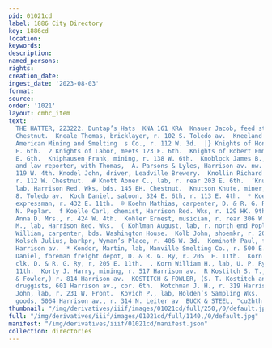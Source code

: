 ```yaml
---
pid: 01021cd
label: 1886 City Directory
key: 1886cd
location: 
keywords: 
description: 
named_persons: 
rights: 
creation_date: 
ingest_date: '2023-08-03'
format: 
source: 
order: '1021'
layout: cmhc_item
text: '                                                                                 BABCOGK
  THE HATTER, 223222. Duntap’s Hats  KNA 161 KRA  Knauer Jacob, feed stable, 206 W.
  Chestnut.  Kneale Thomas, bricklayer, r. 102 S. Toledo av.  Kneeland Henry T., bkkpr,
  American Mining and Smelting  s Co., r. 112 W. 3d.  |} Knights of Honor, meets 125
  E. 6th.  2 Knights of Labor, meets 123 E. 6th.  Knights of Robert Emmet, meets 123
  E. Gth.  Kniphausen Frank, mining, r. 138 W. 6th.  Knoblock James B., stenographer
  and law reporter, with Thomas,  A. Parsons & Lyles, Harrison av. nw. cor. 4th, r.
  119 W. 4th. Knodel John, driver, Leadville Brewery.  Knollin Richard M., laundryman,
  r. 112 W. Chestnut.  # Knott Abner C., lab, r. rear 203 E. 6th.  ‘Knudson Hans,
  lab, Harrison Red. Wks, bds. 145 EH. Chestnut.  Knutson Knute, miner, r. rear 134
  8. Toledo av.  Koch Daniel, saloon, 324 E. 6th, r. 113 E. 4th.  * Koehn, Joseph,
  expressman, r. 432 E. 11th.  ® Koehn Mathias, carpenter, D. & R. G. Ry, r. 1419
  N. Poplar.  f Koelle Carl, chemist, Harrison Red. Wks, r. 129 HK. 9th.  & Koerkiil
  Anna D. Mrs., r. 424 W. 4th.  Kohler Ernest, musician, r. rear 306 W. 4th.  . Kohler
  M., lab, Harrison Red. Wks.  ( Kohlman August, lab, r. north end Poplar.  ‘Kokott
  William, carpenter, bds. Washington House.  Kolb John, shoemkr, r. 208 S. Maple.  »
  Kolsch Julius, barkpr, Wyman’s Place, r. 406 W. 3d.  Kominoth Paul, fruits, 105
  Harrison av.  * Kondor, Martin, lab, Manville Smelting Co., r. 500 E. 15th.  Korn
  Daniel, foreman freight depot, D. & R. G. Ry, r. 205  E. 11th.  Korn George H.,
  clk, D. & R. G. Ry, r, 205 E. 11th.  . Korn William H., lab, U. P. Ry, r. 205 E.
  11th.  Korty J. Harry, mining, r. 517 Harrison av.  R Kostitch S. T., (Kostitch
  & Fowler,) r. 814 Harrison av.  KOSTITCH & FOWLER, (S. T. Kostitch and M. J. Fowler,)  ,
  druggists, 601 Harrison av., cor. 6th.  Kotchman J. H., r. 319 Harrison av.  Kotshvar
  John, lab, r. 231 W. Front.  Kovich P., lab, Holden’s Sampling Wks.  Kraft B., furnishing
  goods, 5064 Harrison av., r. 314 N. Leiter av  BUCK & STEEL, "cu2hth GFEco WOES          '
thumbnail: "/img/derivatives/iiif/images/01021cd/full/250,/0/default.jpg"
full: "/img/derivatives/iiif/images/01021cd/full/1140,/0/default.jpg"
manifest: "/img/derivatives/iiif/01021cd/manifest.json"
collection: directories
---
```

